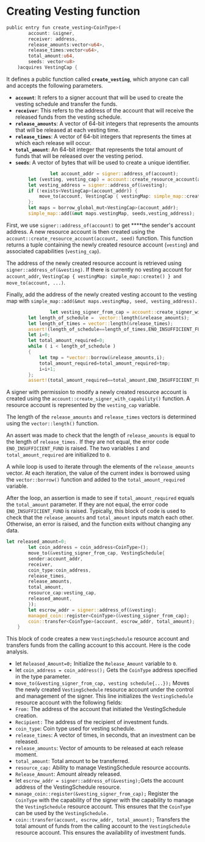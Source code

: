 # Creating Vesting function

```rust
public entry fun create_vesting<CoinType>(
        account: &signer,
        receiver: address,
        release_amounts:vector<u64>,
        release_times:vector<u64>,
        total_amount:u64,
        seeds: vector<u8>
    )acquires VestingCap {
```

It defines a public function called **`create_vesting`**, which anyone can call and accepts the following parameters.

- **`account`**: It refers to a signer account that will be used to create the vesting schedule and transfer the funds.
- **`receiver`**: This refers to the address of the account that will receive the released funds from the vesting schedule.
- **`release_amounts`**: A vector of 64-bit integers that represents the amounts that will be released at each vesting time.
- **`release_times`**: A vector of 64-bit integers that represents the times at which each release will occur.
- **`total_amount`**: An 64-bit integer that represents the total amount of funds that will be released over the vesting period.
- **`seeds`**: A vector of bytes that will be used to create a unique identifier.

```rust
				let account_addr = signer::address_of(account);
        let (vesting, vesting_cap) = account::create_resource_account(account, seeds); //resource account
        let vesting_address = signer::address_of(&vesting);
        if (!exists<VestingCap>(account_addr)) {
            move_to(account, VestingCap { vestingMap: simple_map::create() })
        };
        let maps = borrow_global_mut<VestingCap>(account_addr);
        simple_map::add(&mut maps.vestingMap, seeds,vesting_address);
```

First, we use `signer::address_of(account)` to get ****the sender's account address. A new resource account is then created using the `account::create_resource_account(account, seed)` function. This function returns a tuple containing the newly created resource account (`vesting`) and associated capabilities (`vesting_cap`).

The address of the newly created resource account is retrieved using `signer::address_of(&vesting)`. If there is currently no vesting account for `account_addr`, `VestingCap { vestingMap: simple_map::create() } and move_to(account, ...)`.

Finally, add the address of the newly created vesting account to the vesting map with `simple_map::add(&mut maps.vestingMap, seed, vesting_address).`

```rust
				let vesting_signer_from_cap = account::create_signer_with_capability(&vesting_cap);
        let length_of_schedule =  vector::length(&release_amounts);
        let length_of_times = vector::length(&release_times);
        assert!(length_of_schedule==length_of_times,ENO_INSUFFICIENT_FUND);
        let i=0;
        let total_amount_required=0;
        while ( i < length_of_schedule )
        {
            let tmp = *vector::borrow(&release_amounts,i);
            total_amount_required=total_amount_required+tmp;
            i=i+1;
        };
        assert!(total_amount_required==total_amount,ENO_INSUFFICIENT_FUND);
```

A signer with permission to modify a newly created resource account is created using the `account::create_signer_with_capability()` function. A resource account is represented by the `vesting_cap` variable.

The length of the `release_amounts` and `release_times` vectors is determined using the `vector::length()` function.

An assert was made to check that the length of `release_amounts` is equal to the length of `release_times.` If they are not equal, the error code `ENO_INSUFFICIENT_FUND` is raised.
The two variables `I` and `total_amount_required` are initialized to `0`.

A while loop is used to iterate through the elements of the `release_amounts` vector. At each iteration, the value of the current index is borrowed using the `vector::borrow()` function and added to the `total_amount_required` variable.

After the loop, an assertion is made to see if `total_amount_required` equals the `total_amount` parameter. If they are not equal, the error code `ENO_INSUFFICIENT_FUND` is raised.
Typically, this block of code is used to check that the `release_amounts` and `total_amount` inputs match each other. Otherwise, an error is raised, and the function exits without changing any data.

```rust
let released_amount=0;
        let coin_address = coin_address<CoinType>();
        move_to(&vesting_signer_from_cap, VestingSchedule{
        sender:account_addr,
        receiver,
        coin_type:coin_address, 
        release_times,
        release_amounts,
        total_amount,
        resource_cap:vesting_cap,
        released_amount,
        });
        let escrow_addr = signer::address_of(&vesting);
        managed_coin::register<CoinType>(&vesting_signer_from_cap); 
        coin::transfer<CoinType>(account, escrow_addr, total_amount);
    }
```

This block of code creates a new `VestingSchedule` resource account and transfers funds from the calling account to this account. Here is the code analysis.

- let `Released_Amount=0;` Initialize the `Release_Amount` variable to `0`.
- let `coin_address = coin_address();` Gets the `CoinType` address specified in the type parameter.
- `move_to(&vesting_signer_from_cap, vesting schedule{...});` Moves the newly created `VestingSchedule` resource account under the control and management of the signer. This line initializes the `VestingSchedule` resource account with the following fields:
- `From:` The address of the account that initiated the VestingSchedule creation.
- `Recipient:` The address of the recipient of investment funds.
- `coin_type`: Coin type used for vesting schedule.
- `release_times`: A vector of times, in seconds, that an investment can be released.
- `release_amounts`: Vector of amounts to be released at each release moment.
- `total_amount`: Total amount to be transferred.
- `resource_cap:` Ability to manage VestingSchedule resource accounts.
- `Release_Amount`: Amount already released.
- let `escrow_addr = signer::address_of(&vesting);`Gets the account address of the VestingSchedule resource.
- `manage_coin::register(&vesting_signer_from_cap);` Register the `CoinType` with the capability of the signer with the capability to manage the `VestingSchedule` resource account. This ensures that the `CoinType` can be used by the `VestingSchedule.`
- `coin::transfer(account, escrow_addr, total_amount);` Transfers the total amount of funds from the calling account to the `VestingSchedule` resource account. This ensures the availability of investment funds.
